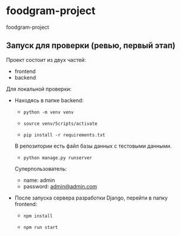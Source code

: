 # foodgram-project
foodgram-project

## Запуск для проверки (ревью, первый этап)

Проект состоит из двух частей:
- frontend
- backend

Для локальной проверки:

 - Находясь в папке backend:
    * ```
      python -m venv venv  
      ```
    * ```
      source venv/Scripts/activate
      ```      
    * ```
      pip install -r requirements.txt
      ```
    В репозитории есть файл базы данных с тестовыми данными.     

    * ```
      python manage.py runserver
      ```     
    Суперпользователь:
    * name: admin
    * password: admin@admin.com
 - После запуска сервера разработки Django, перейти в папку frontend:
    * ```
      npm install  
      ```
    * ```
      npm run start 
      ```